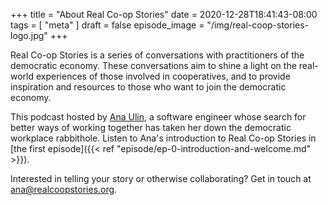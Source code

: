 +++
title = "About Real Co-op Stories"
date = 2020-12-28T18:41:43-08:00
tags = [ "meta" ]
draft = false
episode_image = "/img/real-coop-stories-logo.jpg"
+++

Real Co-op Stories is a series of conversations with practitioners of the democratic economy. These conversations aim to shine a light on the real-world experiences of those involved in cooperatives, and to provide inspiration and resources to those who want to join the democratic economy.

This podcast hosted by [Ana Ulin](https://anaulin.org), a software engineer whose search for better ways of working together has taken her down the democratic workplace rabbithole. Listen to Ana's introduction to Real Co-op Stories in [the first episode]({{< ref "episode/ep-0-introduction-and-welcome.md" >}}).

Interested in telling your story or otherwise collaborating? Get in touch at ana@realcoopstories.org.
